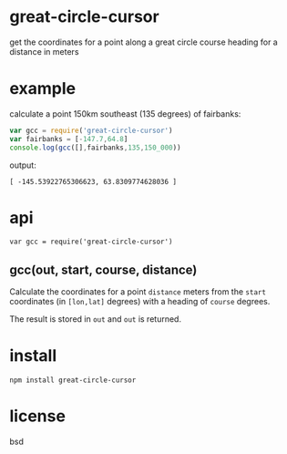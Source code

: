 # great-circle-cursor

get the coordinates for a point along a great circle course heading for a distance in meters

# example

calculate a point 150km southeast (135 degrees) of fairbanks:

``` js
var gcc = require('great-circle-cursor')
var fairbanks = [-147.7,64.8]
console.log(gcc([],fairbanks,135,150_000))
```

output:

```
[ -145.53922765306623, 63.8309774628036 ]
```

# api

```
var gcc = require('great-circle-cursor')
```

## gcc(out, start, course, distance)

Calculate the coordinates for a point `distance` meters from the `start` coordinates
(in `[lon,lat]` degrees) with a heading of `course` degrees.

The result is stored in `out` and `out` is returned.

# install

```
npm install great-circle-cursor
```

# license

bsd

